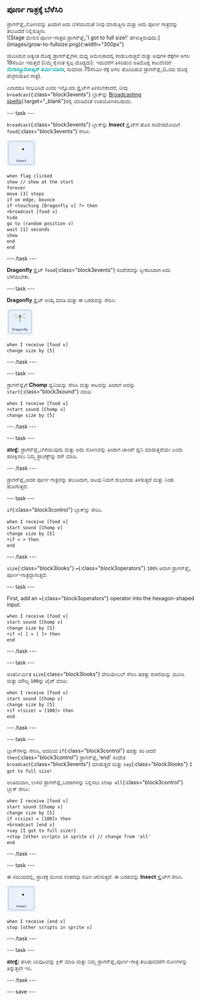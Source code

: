 ## ಪೂರ್ಣ ಗಾತ್ರಕ್ಕೆ ಬೆಳೆಸಿರಿ

<div style="display: flex; flex-wrap: wrap">
<div style="flex-basis: 200px; flex-grow: 1; margin-right: 15px;">
ಡ್ರಾಗನ್‌ಫ್ಲೈ ನೋಣವನ್ನು ತಿಂದಾಗ ಅದು ಬೆಳೆಯುವಂತೆ ನೀವು ಮಾಡುತ್ತೀರಿ ಮತ್ತು ಅದು ಪೂರ್ಣ ಗಾತ್ರವನ್ನು ತಲುಪಿದರೆ ನಿಲ್ಲಿಸುತ್ತೀರಿ.
</div>
<div>
![Stage ಮೇಲಿನ ಪೂರ್ಣ-ಗಾತ್ರದ ಡ್ರಾಗನ್‌ಫ್ಲೈ 'I got to full size!' ಹೇಳುತ್ತಿರುವುದು.](images/grow-to-fullsize.png){:width="300px"}
</div>
</div>

ಜೀವಿಸಿರುವ ಅತ್ಯಂತ ದೊಡ್ಡ ಡ್ರಾಗನ್‌ಫ್ಲೈಗಳು ಮಧ್ಯ ಅಮೇರಿಕಾದಲ್ಲಿ ಕಂಡುಬರುತ್ತವೆ ಮತ್ತು ಅವುಗಳ ರೆಕ್ಕೆಗಳ ಅಗಲ 19ಸೆಂಮೀ ಇರುತ್ತದೆ (ನಿಮ್ಮ ಕೈಗಿಂತ ಸ್ವಲ್ಪ ದೊಡ್ಡದು). ಇದುವರೆಗೆ ತಿಳಿದಿರುವ ಅತಿದೊಡ್ಡ ಕೀಟವೆಂದರೆ <span style="color: #0faeb0">**ಮೆಗಾನ್ಯೂರೋಪ್ಸಿಸ್ ಪರ್ಮಿಯಾನಾ**</span>, ಸುಮಾರು 75ಸೆಂಮೀ ರೆಕ್ಕೆ ಅಗಲ ಹೊಂದಿರುವ ಡ್ರಾಗನ್‌ಫ್ಲೈ (ಒಂದು ದೊಡ್ಡ ಹೆಜ್ಜೆಗುರುತಿನ ಗಾತ್ರ).

ಎನಾದರೂ ಸಂಭವಿಸಿದೆ ಎಂದು ಇನ್ನೊಂದು ಸ್ಪ್ರೈಟ್‌ಗೆ ತಿಳಿಸಬೇಕೆಂದರೆ, ನೀವು `broadcast`{:class="block3events"} ಬ್ಲಾಕ್‌ನ್ನು [Broadcasting spells](https://projects.raspberrypi.org/en/projects/broadcasting-spells){:target="_blank"}ರಲ್ಲಿ ಮಾಡಿದಂತೆ ಉಪಯೋಗಿಸಬಹುದು.

--- task ---

`broadcast`{:class="block3events"} ಬ್ಲಾಕ್‌ನ್ನು **Insect** ಸ್ಪ್ರೈಟ್‌ಗೆ ಹೊಸ ಸಂದೇಶದೊಂದಿಗೆ `food`{:class="block3events"} ಸೇರಿಸಿ:

![](images/fly-icon.png)

```blocks3
when flag clicked
show // show at the start
forever
move [3] steps
if on edge, bounce
if <touching [Dragonfly v] ?> then
+broadcast [food v]
hide
go to (random position v)
wait [1] seconds
show
end
end
```
--- /task ---

**Dragonfly** ಸ್ಪ್ರೈಟ್‌ `food`{:class="block3events"} ಸಂದೇಶವನ್ನು ಸ್ವೀಕರಿಸಿದಾಗ ಅದು ಬೆಳೆಯಬೇಕು.

--- task ---

**Dragonfly** ಸ್ಪ್ರೈಟ್‌ ಆಯ್ಕೆ ಮಾಡಿ ಮತ್ತು ಈ ಬರಹವನ್ನು ಸೇರಿಸಿ:

![](images/dragonfly-icon.png)

```blocks3 
when I receive [food v]
change size by [5]
```

--- /task ---

--- task ---

ಡ್ರಾಗನ್‌ಫ್ಲೈಗೆ **Chomp** ಧ್ವನಿಯನ್ನು ಸೇರಿಸಿ ಮತ್ತು ಕೀಟವನ್ನು ತಿಂದಾಗ ಅದನ್ನು `start`{:class="block3sound"} ಮಾಡಿ:

```blocks3 
when I receive [food v]
+start sound [Chomp v]
change size by [5]
```
--- /task ---

--- task ---

**ಪರೀಕ್ಷೆ:** ಡ್ರಾಗನ್‌ಫ್ಲೈ ಬೆಳೆಯುವುದು ಮತ್ತು ಅದು ನೋಣವನ್ನು ತಿಂದಾಗ ಚಾಂಪ್‌ ಧ್ವನಿ ಮಾಡುತ್ತದೆಯೇ ಎಂದು ಪರೀಕ್ಷಿಸಲು ನಿಮ್ಮ ಪ್ರಾಜೆಕ್ಟ್‌ನ್ನು ರನ್‌ ಮಾಡಿ.

--- /task ---

ಡ್ರಾಗನ್‌ಫ್ಲೈ ಅದರ ಪೂರ್ಣ ಗಾತ್ರವನ್ನು ತಲುಪಿದಾಗ, ಆಟವು ನಿಮಗೆ ಶುಭಾಶಯ ತಿಳಿಸುತ್ತದೆ ಮತ್ತು ನಿಂತು ಹೋಗುತ್ತದೆ.

--- task ---

`if`{:class="block3control"} ಬ್ಲಾಕ್‌ನ್ನು ಸೇರಿಸಿ.

```blocks3
when I receive [food v]
start sound [Chomp v]
change size by [5]
+if < > then
end
```

--- /task ---

`size`{:class="block3looks"} `=`{:class="block3operators"} `100%` ಆದಾಗ ಡ್ರಾಗನ್‌ಫ್ಲೈ ಪೂರ್ಣ-ಗಾತ್ರದ್ದಾಗುತ್ತದೆ.

--- task ---

First, add an `=`{:class="block3operators"} operator into the hexagon-shaped input:

```blocks3
when I receive [food v]
start sound [Chomp v]
change size by [5]
+if <[ ] = [ ]> then
end
```
--- /task ---

--- task ---

ಅಂತರ್ನಿರ್ಮಿತ `size`{:class="block3looks"} ವೇರಿಯೇಬಲ್‌ ಸೇರಿಸಿ ಷರತ್ತು ರಚನೆಯನ್ನು ಮುಗಿಸಿ ಮತ್ತು ಮೌಲ್ಯ `100`ನ್ನು ಟೈಪ್‌ ಮಾಡಿ:

```blocks3
when I receive [food v]
start sound [Chomp v]
change size by [5]
+if <(size) = [100]> then
end
```
--- /task ---

--- task ---

ಬ್ಲಾಕ್‌ಗಳನ್ನು ಸೇರಿಸಿ, ಅದರಿಂದ `if`{:class="block3control"} ಷರತ್ತು ಸರಿ ಆದರೆ `then`{:class="block3control"} ಡ್ರಾಗನ್‌ಫ್ಲೈ 'end' ಸಂದೇಶ `broadcast`{:class="block3events"} ಮಾಡುತ್ತದೆ ಮತ್ತು `say`{:class="block3looks"} `I got to full size!`

ಅಂತಿಮವಾಗಿ, ಉಳಿದ ಡ್ರಾಗನ್‌ಫ್ಲೈ ಬರಹಗಳನ್ನು ನಿಲ್ಲಿಸಲು `stop all`{:class="block3control"} ಬ್ಲಾಕ್‌ ಸೇರಿಸಿ:

```blocks3
when I receive [food v]
start sound [Chomp v]
change size by [5]
if <(size) = [100]> then
+broadcast [end v]
+say [I got to full size!]
+stop [other scripts in sprite v] // change from 'all'
end
```
--- /task ---

--- task ---

ಈ ಸಮಯದಲ್ಲಿ, ಪ್ರಾಜೆಕ್ಟ ಮುಗಿದ ನಂತರವೂ ನೊಣ ಚಲಿಸುತ್ತದೆ. ಈ ಬರಹವನ್ನು **Insect** ಸ್ಪ್ರೈಟ್‌ಗೆ ಸೇರಿಸಿ.

![](images/fly-icon.png)

```blocks3
when I receive [end v]
stop [other scripts in sprite v]
```

--- /task ---

--- task ---

**ಪರೀಕ್ಷೆ:** ಹಸಿರು ಬಾವುಟವನ್ನು ಕ್ಲಿಕ್‌ ಮಾಡಿ ಮತ್ತು ನಿಮ್ಮ ಡ್ರಾಗನ್‌ಫ್ಲೈ ಪೂರ್ಣ-ಗಾತ್ರ ತಲುಪುವವರೆಗೆ ನೊಣಗಳನ್ನು ತಿನ್ನುತ್ತಲೇ ಇರಿ.

--- /task ---

--- save ---
